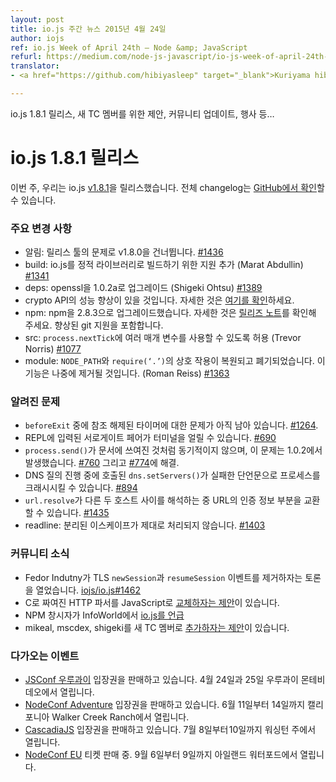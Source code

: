 ```yaml
---
layout: post
title: io.js 주간 뉴스 2015년 4월 24일
author: iojs
ref: io.js Week of April 24th — Node &amp; JavaScript
refurl: https://medium.com/node-js-javascript/io-js-week-of-april-24th-bd67dcbdfa65
translator:
- <a href="https://github.com/hibiyasleep" target="_blank">Kuriyama hibiya</a>

---
```


<!--
io.js 주간 뉴스 2015년 4월 24일
=====================
-->

<!--
io.js 1.8.1 release, proposal for new TC members, community updates, events and many more…
-->
io.js 1.8.1 릴리스, 새 TC 멤버를 위한 제안, 커뮤니티 업데이트, 행사 등…

<!--
io.js 1.8.1 release
-------------------
-->
# io.js 1.8.1 릴리스


<!--
This week we had one io.js release v1.8.1, complete changelog can be found on GitHub.
-->
이번 주, 우리는 io.js [v1.8.1](https://iojs.org/dist/v1.8.1/)을 릴리스했습니다. 전체 changelog는 [GitHub에서 확인](https://github.com/iojs/io.js/blob/v1.x/CHANGELOG.md)할 수 있습니다.

<!--
### Notable changes
-->
### 주요 변경 사항

<!--
* NOTICE: Skipped v1.8.0 due to problems with release tooling. See #1436 for details.
* build: Support for building io.js as a static library (Marat Abdullin) #1341
* deps: Upgrade openssl to 1.0.2a (Shigeki Ohtsu) #1389
* Users should see performance improvements when using the crypto API. See here for details.
* npm: Upgrade npm to 2.8.3. See the release notes for details. Includes improved git support.
* src: Allow multiple arguments to be passed to process.nextTick (Trevor Norris) #1077
* module: The interaction of require(‘.’) with NODE_PATH has been restored and deprecated. This functionality will be removed at a later point. (Roman Reiss) #1363
-->
* 알림: 릴리스 툴의 문제로 v1.8.0을 건너뜁니다. [#1436](https://github.com/iojs/io.js/issues/1436)
* build: io.js를 정적 라이브러리로 빌드하기 위한 지원 추가 (Marat Abdullin) [#1341](https://github.com/iojs/io.js/issues/1341)
* deps: openssl을 1.0.2a로 업그레이드 (Shigeki Ohtsu) [#1389](https://github.com/iojs/io.js/issues/1389)
* crypto API의 성능 향상이 있을 것입니다. 자세한 것은 [여기를 확인](https://github.com/iojs/io.js/wiki/Crypto-Performance-Notes-for-OpenSSL-1.0.2a-on-iojs-v1.8.0)하세요.
* npm: npm을 2.8.3으로 업그레이드했습니다. 자세한 것은 [릴리즈 노트](https://github.com/npm/npm/releases/tag/v2.8.3)를 확인해 주세요. 향상된 git 지원을 포함합니다.
* src: `process.nextTick`에 여러 매개 변수를 사용할 수 있도록 허용 (Trevor Norris) [#1077](https://github.com/iojs/io.js/issues/1077)
* module: `NODE_PATH`와 `require(‘.’)`의 상호 작용이 복원되고 폐기되었습니다. 이 기능은 나중에 제거될 것입니다. (Roman Reiss) [#1363](https://github.com/iojs/io.js/issues/1363)

<!--
### Known issues
-->
### 알려진 문제

<!--
* Some problems with unreferenced timers running during beforeExit are still to be resolved. See #1264.
* Surrogate pair in REPL can freeze terminal #690
* process.send() is not synchronous as the docs suggest, a regression introduced in 1.0.2, see #760 and fix in #774
* Calling dns.setServers() while a DNS query is in progress can cause the process to crash on a failed assertion #894
* url.resolve may transfer the auth portion of the url when resolving between two full hosts, see #1435.
* readline: split escapes are processed incorrectly, see #1403
-->
* `beforeExit` 중에 참조 해제된 타이머에 대한 문제가 아직 남아 있습니다. [#1264](https://github.com/iojs/io.js/issues/1264).
* REPL에 입력된 서로게이트 페어가 터미널을 얼릴 수 있습니다. [#690](https://github.com/iojs/io.js/issues/690)
* `process.send()`가 문서에 쓰여진 것처럼 동기적이지 않으며, 이 문제는 1.0.2에서 발생했습니다. [#760](https://github.com/iojs/io.js/issues/760) 그리고 [#774](https://github.com/iojs/io.js/issues/774)에 해결.
* DNS 질의 진행 중에 호출된 `dns.setServers()`가 실패한 단언문으로 프로세스를 크래시시킬 수 있습니다. [#894](https://github.com/iojs/io.js/issues/894)
* `url.resolve`가 다른 두 호스트 사이를 해석하는 중 URL의 인증 정보 부분을 교환할 수 있습니다. [#1435](https://github.com/iojs/io.js/issues/1435)
* readline: 분리된 이스케이프가 제대로 처리되지 않습니다. [#1403](https://github.com/iojs/io.js/issues/1403)

<!--
### Community Updates
-->
### 커뮤니티 소식

<!--
* Fedor Indutny opened discussion about removing TLS newSession and resumeSession event. iojs/io.js#1462
* Proposal to change the C HTTP parser JS HTTP parser here
* NPM founder talks about io.js at InfoWorld
* Proposal to add mikeal, mscdex, shigeki as new TC members. iojs/io.js#1483
-->
* Fedor Indutny가 TLS `newSession`과 `resumeSession` 이벤트를 제거하자는 토론을 열었습니다. [iojs/io.js#1462](https://github.com/iojs/io.js/issues/1462)
* C로 짜여진 HTTP 파서를 JavaScript로 [교체하자는 제안](https://github.com/iojs/io.js/pull/1457)이 있습니다.
* NPM 창시자가 InfoWorld에서 [io.js를 언급](http://www.infoworld.com/article/2910594/node-js/npm-founder-foresees-merger-node-js-io-js.html)
* mikeal, mscdex, shigeki를 새 TC 멤버로 [추가하자는 제안](https://github.com/iojs/io.js/issues/1483#issuecomment-95128140)이 있습니다.

<!--
### Upcoming Events
-->
### 다가오는 이벤트

<!--
* JSConf Uruguay tickets are on sale, April 24th & 25th at Montevideo, Uruguay
* NodeConf Adventure tickets are on sale, June 11th — 14th at Walker Creek Ranch, CA
* CascadiaJS tickets are on sale, July 8th — 10th at Washington State
* NodeConf EU tickets are on sale, September 6th — 9th at Waterford, Ireland
-->
* [JSConf 우루과이](http://jsconf.uy/) 입장권을 판매하고 있습니다. 4월 24일과 25일 우루과이 몬테비데오에서 열립니다.
* [NodeConf Adventure](http://nodeconf.com/) 입장권을 판매하고 있습니다. 6월 11일부터 14일까지 캘리포니아 Walker Creek Ranch에서 열립니다. 
* [CascadiaJS](http://2015.cascadiajs.com/) 입장권을 판매하고 있습니다. 7월 8일부터 10일까지 워싱턴 주에서 열립니다.
* [NodeConf EU](http://nodeconf.eu/) 티켓 판매 중. 9월 6일부터 9일까지 아일랜드 워터포드에서 열립니다.

